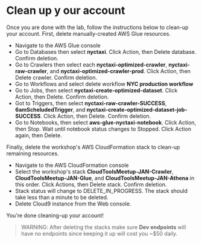 # Clean up y our account

Once you are done with the lab, follow the instructions below to clean-up your account. First, delete manually-created AWS Glue resources.
- Navigate to the AWS Glue console
- Go to Databases then select **nyctaxi**. Click Action, then Delete database. Confirm deletion.
- Go to Crawlers then select each **nyctaxi-optimized-crawler**, **nyctaxi-raw-crawler**, and **nyctaxi-optimized-crawler-prod**. Click Action, then Delete crawler. Confirm deletion.
- Go to Workflows and select delete workflow **NYC production workflow**
- Go to Jobs, then select **nyctaxi-create-optimized-dataset**. Click Action, then Delete. Confirm deletion.
- Got to Triggers, then select **nyctaxi-raw-crawler-SUCCESS**, **6amScheludedTrigger**, and **nyctaxi-create-optimized-dataset-job-SUCCESS**. Click Action, then Delete. Confirm deletion.
- Go to Notebooks, then select **aws-glue-nyctaxi-notebook**. Click Action, then Stop. Wait until notebook status changes to Stopped. Click Action again, then Delete.

Finally, delete the workshop's AWS CloudFormation stack to clean-up remaining resources.
- Navigate to the AWS CloudFormation console
- Select the workshop's stack **CloudToolsMeetup-JAN-Crawler**, **CloudToolsMeetup-JAN-Glue**, and **CloudToolsMeetup-JAN-Athena** in this order. Click Actions, then Delete stack. Confirm deletion.
- Stack status will change to DELETE_IN_PROGRESS. The stack should take less than a minute to be deleted.
- Delete Cloud9 instance from the Web console.

You're done cleaning-up your account!

>WARNING: After deleting the stacks make sure **Dev endpoints** will have no endpoints since keeping it up will cost you ~$50 daily.